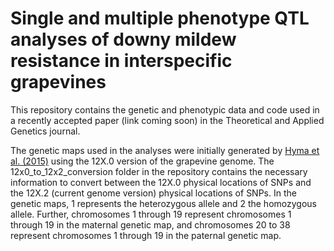 # Single and multiple phenotype QTL analyses of downy mildew resistance in interspecific grapevines
This repository contains the genetic and phenotypic data and code used in a recently accepted paper (link coming soon) in the Theoretical and Applied Genetics journal.

The genetic maps used in the analyses were initially generated by [Hyma et al. (2015)](http://journals.plos.org/plosone/article?id=10.1371/journal.pone.0134880) using the 12X.0 version of the grapevine genome. The 12x0_to_12x2_conversion folder in the repository contains the necessary information to convert between the 12X.0 physical locations of SNPs and the 12X.2 (current genome version) physical locations of SNPs. In the genetic maps, 1 represents the heterozygous allele and 2 the homozygous allele. Further, chromosomes 1 through 19 represent chromosomes 1 through 19 in the maternal genetic map, and chromosomes 20 to 38 represent chromosomes 1 through 19 in the paternal genetic map.
